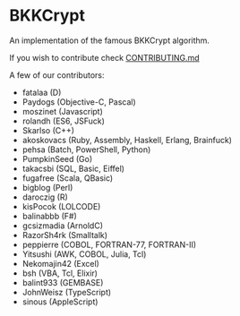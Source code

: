 # BKKCrypt

An implementation of the famous BKKCrypt algorithm. 

If you wish to contribute check [CONTRIBUTING.md](CONTRIBUTING.md)

A few of our contributors:

* fatalaa (D)
* Paydogs (Objective-C, Pascal)
* moszinet (Javascript)
* rolandh (ES6, JSFuck)
* Skarlso (C++)
* akoskovacs (Ruby, Assembly, Haskell, Erlang, Brainfuck)
* pehsa (Batch, PowerShell, Python)
* PumpkinSeed (Go)
* takacsbi (SQL, Basic, Eiffel)
* fugafree (Scala, QBasic)
* bigblog (Perl)
* daroczig (R)
* kisPocok (LOLCODE)
* balinabbb (F#)
* gcsizmadia (ArnoldC)
* RazorSh4rk (Smalltalk)
* peppierre (COBOL, FORTRAN-77, FORTRAN-II)
* Yitsushi (AWK, COBOL, Julia, Tcl)
* Nekomajin42 (Excel)
* bsh (VBA, Tcl, Elixir)
* balint933 (GEMBASE)
* JohnWeisz (TypeScript)
* sinous (AppleScript)

